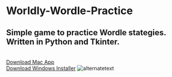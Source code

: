 # Worldly-Wordle-Practice
<h2>
Simple game to practice Wordle stategies. Written in Python and Tkinter. 
</h2>
<br>
<a href="https://github.com/groeneveldwoodstock/Worldly-Wordle-Practice/blob/main/Wordly.dmg" target="_blank" rel="noopener noreferrer">Download Mac App</a>
<br>
<a href="https://github.com/groeneveldwoodstock/Worldly-Wordle-Practice/blob/main/Worldy_Setup.exe" target="_blank" rel="noopener noreferrer">Download Windows Installer</a>
<img src="url" alt="alternatetext">
  </body>
